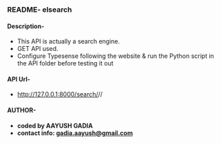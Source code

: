 ### README- elsearch

#### Description-
- This API is actually a search engine.
- GET API used.
- Configure Typesense following the website & run the Python script in the API folder before testing it out


#### API Url-
- http://127.0.0.1:8000/search/<book name>/<page>/


#### AUTHOR-
- **coded by AAYUSH GADIA** 
- **contact info: gadia.aayush@gmail.com**

